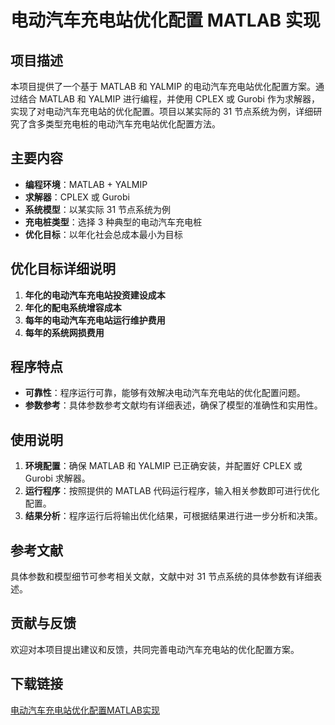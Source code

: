 # 电动汽车充电站优化配置 MATLAB 实现

## 项目描述

本项目提供了一个基于 MATLAB 和 YALMIP 的电动汽车充电站优化配置方案。通过结合 MATLAB 和 YALMIP 进行编程，并使用 CPLEX 或 Gurobi 作为求解器，实现了对电动汽车充电站的优化配置。项目以某实际的 31 节点系统为例，详细研究了含多类型充电桩的电动汽车充电站优化配置方法。

## 主要内容

- **编程环境**：MATLAB + YALMIP
- **求解器**：CPLEX 或 Gurobi
- **系统模型**：以某实际 31 节点系统为例
- **充电桩类型**：选择 3 种典型的电动汽车充电桩
- **优化目标**：以年化社会总成本最小为目标

## 优化目标详细说明

1. **年化的电动汽车充电站投资建设成本**
2. **年化的配电系统增容成本**
3. **每年的电动汽车充电站运行维护费用**
4. **每年的系统网损费用**

## 程序特点

- **可靠性**：程序运行可靠，能够有效解决电动汽车充电站的优化配置问题。
- **参数参考**：具体参数参考文献均有详细表述，确保了模型的准确性和实用性。

## 使用说明

1. **环境配置**：确保 MATLAB 和 YALMIP 已正确安装，并配置好 CPLEX 或 Gurobi 求解器。
2. **运行程序**：按照提供的 MATLAB 代码运行程序，输入相关参数即可进行优化配置。
3. **结果分析**：程序运行后将输出优化结果，可根据结果进行进一步分析和决策。

## 参考文献

具体参数和模型细节可参考相关文献，文献中对 31 节点系统的具体参数有详细表述。

## 贡献与反馈

欢迎对本项目提出建议和反馈，共同完善电动汽车充电站的优化配置方案。

## 下载链接

[电动汽车充电站优化配置MATLAB实现](https://pan.quark.cn/s/bbac07364253)